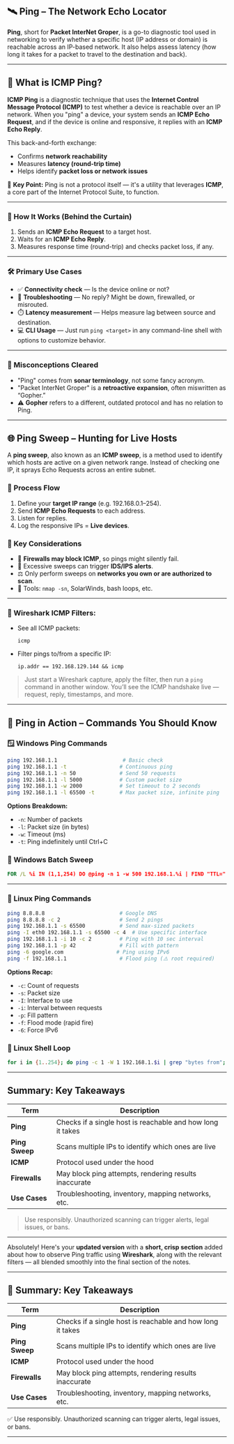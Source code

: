 
## 🛰️ Ping – The Network Echo Locator

**Ping**, short for **Packet InterNet Groper**, is a go-to diagnostic tool used in networking to verify whether a specific host (IP address or domain) is reachable across an IP-based network. It also helps assess latency (how long it takes for a packet to travel to the destination and back).

---

## 🧾 What is **ICMP Ping**?

**ICMP Ping** is a diagnostic technique that uses the **Internet Control Message Protocol (ICMP)** to test whether a device is reachable over an IP network. When you "ping" a device, your system sends an **ICMP Echo Request**, and if the device is online and responsive, it replies with an **ICMP Echo Reply**.

This back-and-forth exchange:

* Confirms **network reachability**
* Measures **latency (round-trip time)**
* Helps identify **packet loss or network issues**

🧠 **Key Point:**
Ping is not a protocol itself — it's a utility that leverages **ICMP**, a core part of the Internet Protocol Suite, to function.

---
### 🔧 How It Works (Behind the Curtain)

1. Sends an **ICMP Echo Request** to a target host.
2. Waits for an **ICMP Echo Reply**.
3. Measures response time (round-trip) and checks packet loss, if any.
---

### 🛠️ Primary Use Cases

* ✅ **Connectivity check** — Is the device online or not?
* 🧩 **Troubleshooting** — No reply? Might be down, firewalled, or misrouted.
* ⏱️ **Latency measurement** — Helps measure lag between source and destination.
* 💻 **CLI Usage** — Just run `ping <target>` in any command-line shell with options to customize behavior.
---

### 🤔 Misconceptions Cleared

* "Ping" comes from **sonar terminology**, not some fancy acronym.
* "Packet InterNet Groper" is a **retroactive expansion**, often miswritten as “Gopher.”
* ⚠️ **Gopher** refers to a different, outdated protocol and has no relation to Ping.

---

## 🌐 Ping Sweep – Hunting for Live Hosts

A **ping sweep**, also known as an **ICMP sweep**, is a method used to identify which hosts are active on a given network range. Instead of checking one IP, it sprays Echo Requests across an entire subnet.

### 🔄 Process Flow

1. Define your **target IP range** (e.g. 192.168.0.1–254).
2. Send **ICMP Echo Requests** to each address.
3. Listen for replies.
4. Log the responsive IPs = **Live devices**.

### 📌 Key Considerations

* 🔐 **Firewalls may block ICMP**, so pings might silently fail.
* 🚨 Excessive sweeps can trigger **IDS/IPS alerts**.
* ⚖️ Only perform sweeps on **networks you own or are authorized to scan**.
* 🧰 Tools: `nmap -sn`, SolarWinds, bash loops, etc.

---
### 🧪 Wireshark ICMP Filters:

* See all ICMP packets:

  ```
  icmp
  ```
* Filter pings to/from a specific IP:

  ```
  ip.addr == 192.168.129.144 && icmp
  ```

> Just start a Wireshark capture, apply the filter, then run a `ping` command in another window. You’ll see the ICMP handshake live — request, reply, timestamps, and more.

---


## 🧪 Ping in Action – Commands You Should Know

### 🪟 Windows Ping Commands

```bash
ping 192.168.1.1                     # Basic check
ping 192.168.1.1 -t                 # Continuous ping
ping 192.168.1.1 -n 50              # Send 50 requests
ping 192.168.1.1 -l 5000            # Custom packet size
ping 192.168.1.1 -w 2000            # Set timeout to 2 seconds
ping 192.168.1.1 -l 65500 -t        # Max packet size, infinite ping
```

**Options Breakdown:**

* `-n`: Number of packets
* `-l`: Packet size (in bytes)
* `-w`: Timeout (ms)
* `-t`: Ping indefinitely until Ctrl+C

### 🔁 Windows Batch Sweep

```cmd
FOR /L %i IN (1,1,254) DO @ping -n 1 -w 500 192.168.1.%i | FIND "TTL="
```

---

### 🐧 Linux Ping Commands

```bash
ping 8.8.8.8                        # Google DNS
ping 8.8.8.8 -c 2                   # Send 2 pings
ping 192.168.1.1 -s 65500           # Send max-sized packets
ping -I eth0 192.168.1.1 -s 65500 -c 4  # Use specific interface
ping 192.168.1.1 -i 10 -c 2         # Ping with 10 sec interval
ping 192.168.1.1 -p 42              # Fill with pattern
ping -6 google.com                 # Ping using IPv6
ping -f 192.168.1.1                 # Flood ping (⚠️ root required)
```

**Options Recap:**

* `-c`: Count of requests
* `-s`: Packet size
* `-I`: Interface to use
* `-i`: Interval between requests
* `-p`: Fill pattern
* `-f`: Flood mode (rapid fire)
* `-6`: Force IPv6

### 🐚 Linux Shell Loop

```bash
for i in {1..254}; do ping -c 1 -W 1 192.168.1.$i | grep "bytes from"; done
```

---                                  
## Summary: Key Takeaways

| Term           | Description                                                |
| -------------- | ---------------------------------------------------------- |
| **Ping**       | Checks if a single host is reachable and how long it takes |
| **Ping Sweep** | Scans multiple IPs to identify which ones are live         |
| **ICMP**       | Protocol used under the hood                               |
| **Firewalls**  | May block ping attempts, rendering results inaccurate      |
| **Use Cases**  | Troubleshooting, inventory, mapping networks, etc.         |

>  Use responsibly. Unauthorized scanning can trigger alerts, legal issues, or bans.

---
Absolutely! Here's your **updated version** with a **short, crisp section** added about how to observe Ping traffic using **Wireshark**, along with the relevant filters — all blended smoothly into the final section of the notes.

---

## 📘 Summary: Key Takeaways

| Term           | Description                                                |
| -------------- | ---------------------------------------------------------- |
| **Ping**       | Checks if a single host is reachable and how long it takes |
| **Ping Sweep** | Scans multiple IPs to identify which ones are live         |
| **ICMP**       | Protocol used under the hood                               |
| **Firewalls**  | May block ping attempts, rendering results inaccurate      |
| **Use Cases**  | Troubleshooting, inventory, mapping networks, etc.         |

✅ Use responsibly. Unauthorized scanning can trigger alerts, legal issues, or bans.

---

